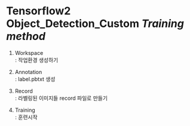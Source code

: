Tensorflow2 Object_Detection_Custom *Training method*
==========================================

1. Workspace  
: 작업환경 생성하기  


2. Annotation  
: label.pbtxt 생성


3. Record  
: 라벨링된 이미지들 record 파일로 만들기


4. Training  
: 훈련시작
